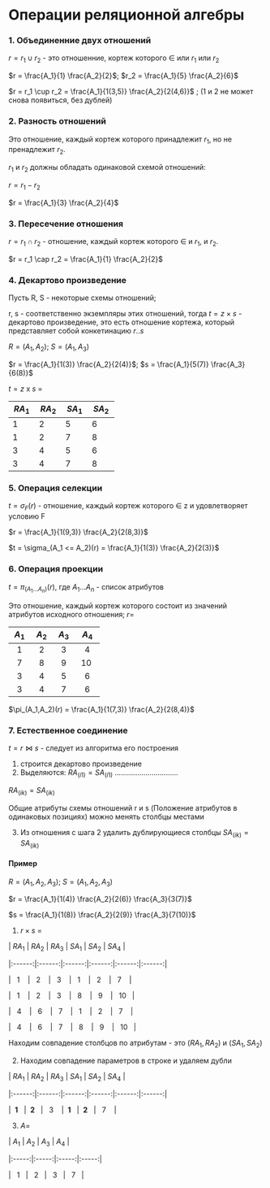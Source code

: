 # Операции реляционной алгебры

  

### 1. Объединенние двух отношений

$r = r_1 \cup r_2$ - это отношенние, кортеж которого $\in$ или $r_1$ или $r_2$

$r = \frac{A_1}{1} \frac{A_2}{2}$; $r_2 = \frac{A_1}{5} \frac{A_2}{6}$

$r = r_1 \cup r_2 = \frac{A_1}{1(3,5)} \frac{A_2}{2(4,6)}$ ; (1 и 2 не может снова появиться, без дублей)

  

### 2. Разность отношений

Это отношение, каждый кортеж которого принадлежит $r_1$, но не пренадлежит $r_2$.

$r_1$ и $r_2$ должны обладать одинаковой схемой отношений:

$r = r_1 - r_2$

$r = \frac{A_1}{3} \frac{A_2}{4}$

  

### 3. Пересечение отношения

$r = r_1 \cap r_2$ - отношение, каждый кортеж которого $\in$ и $r_1$, и $r_2$.

$r = r_1 \cap r_2 = \frac{A_1}{1} \frac{A_2}{2}$

  

### 4. Декартово произведение

Пусть R, S - некоторые схемы отношений;

r, s - соответственно экземпляры этих отношений, тогда $t = z \times s$ - декартово произведение, это есть отношение кортежа, который представляет собой конкетинацию $r..s$

$R = (A_1,A_2)$; $S=(A_1,A_3)$

$r = \frac{A_1}{1(3)} \frac{A_2}{2(4)}$; $s = \frac{A_1}{5(7)} \frac{A_3}{6(8)}$

$t = z$ x $s$ =

| $RA_1$ | $RA_2$ | $SA_1$ | $SA_2$ |
| :------: | :------: | :------: | :------: |
| 1      | 2      | 5      | 6      |
| 1      | 2      | 7      | 8      |
| 3      | 4      | 5      | 6      |
| 3      | 4      | 7      | 8      |

  

### 5. Операция селекции

$t = \sigma_F(r)$ - отношение, каждый кортеж которого $\in$ z и удовлетворяет условию F

$r = \frac{A_1}{1(9,3)} \frac{A_2}{2(8,3)}$

$t = \sigma_(A_1 <= A_2)(r) = \frac{A_1}{1(3)} \frac{A_2}{2(3)}$

  

### 6. Операция проекции

$t = \pi_(A_1...A_n)(r)$, где $A_1...A_n$ - список атрибутов

Это отношение, каждый кортеж которого состоит из значений атрибутов исходного отношения; $r =$

| $A_1$ | $A_2$ | $A_3$ | $A_4$ |
|:-----:|:-----:|:-----:|:-----:|
|   1   |   2   |   3   |   4   |
|   7   |   8   |   9   |  10   |
|   3   |   4   |   5   |   6   |
|   3   |   4   |   7   |   6   |

$\pi_(A_1,A_2)(r) = \frac{A_1}{1(7,3)} \frac{A_2}{2(8,4)}$

  

### 7. Естественное соединение

$t = r\Join s$ - следует из алгоритма его построения

1. строится декартово произведение
2. Выделяются:
$RA_(i1) = SA_(i1)$
...............................

$RA_(ik) = SA_(ik)$

Общие атрибуты схемы отношений r и s (Положение атрибутов в одинаковых позициях) можно менять столбцы местами

3. Из отношения с шага 2 удалить дублирующиеся столбцы $SA_(ik) = SA_(ik)$

#### Пример

$R = (A_1, A_2, A_3)$; $S = (A_1, A_2, A_3)$

$r = \frac{A_1}{1(4)} \frac{A_2}{2(6)} \frac{A_3}{3(7)}$

$s = \frac{A_1}{1(8)} \frac{A_2}{2(9)} \frac{A_3}{7(10)}$

1. $r \times s$ =

| $RA_1$ | $RA_2$ | $RA_3$ | $SA_1$ | $SA_2$ | $SA_4$ |

|:------:|:------:|:------:|:------:|:------:|:------:|

|   1    |   2    |   3    |   1    |   2    |   7    |

|   1    |   2    |   3    |   8    |   9    |   10   |

|   4    |   6    |   7    |   1    |   2    |   7    |

|   4    |   6    |   7    |   8    |   9    |   10   |

Находим совпадение столбцов по атрибутам - это $(RA_1, RA_2)$ и $(SA_1, SA_2)$

2. Находим совпадение параметров в строке и удаляем дубли

| $RA_1$ | $RA_2$ | $RA_3$ | $SA_1$ | $SA_2$ | $SA_4$ |

|:------:|:------:|:------:|:------:|:------:|:------:|

|  **1**   |  **2**   |   3    |  **1**   |  **2**   |   7    |

3. $A =$

| $A_1$ | $A_2$ | $A_3$ | $A_4$ |

|:-----:|:-----:|:-----:|:-----:|

|   1   |   2   |   3   |   7   |